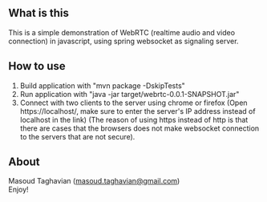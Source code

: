 ## What is this
This is a simple demonstration of WebRTC (realtime audio and video connection) in javascript, using spring websocket as signaling server.
  
## How to use
1. Build application with "mvn package -DskipTests"
2. Run application with "java -jar target/webrtc-0.0.1-SNAPSHOT.jar"
3. Connect with two clients to the server using chrome or firefox (Open https://localhost/, make sure to enter the server's IP address instead of localhost in the link) (The reason of using https instead of http is that there are cases that the browsers does not make websocket connection to the servers that are not secure).

## About
Masoud Taghavian (masoud.taghavian@gmail.com)  
Enjoy!
